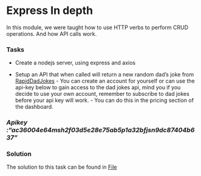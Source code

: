 # Express In depth

In this module, we were taught how to use HTTP verbs to perform CRUD operations. And how API calls work.

### Tasks

- Create a nodejs server, using express and axios

- Setup an API that when called will return a new random dad’s joke from
  [RapidDadJokes](https://rapidapi.com/KegenGuyll/api/dad-jokes) - You can create an account for yourself or can use the api-key below to gain access to the dad jokes api, mind you if you decide to use your own account, remember to subscribe to dad jokes before your api key will work. - You can do this in the pricing section of the dashboard.

### _Apikey :“ac36004e64msh2f03d5e28e75ab5p1a32bfjsn9dc87404b637”_

### Solution

The solution to this task can be found in [File](./server.js)
